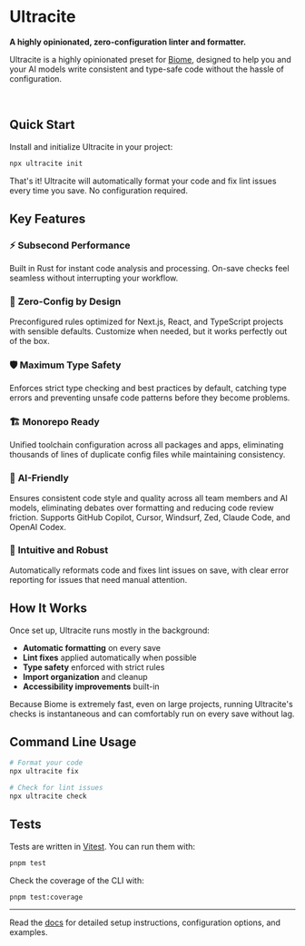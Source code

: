 # Ultracite

**A highly opinionated, zero-configuration linter and formatter.**

Ultracite is a highly opinionated preset for [Biome](https://biomejs.dev), designed to help you and your AI models write consistent and type-safe code without the hassle of configuration.

<div>
  <img src="https://img.shields.io/npm/dy/ultracite" alt="" />
  <img src="https://img.shields.io/npm/v/ultracite" alt="" />
  <img src="https://img.shields.io/github/license/haydenbleasel/ultracite" alt="" />
</div>

## Quick Start

Install and initialize Ultracite in your project:

```sh
npx ultracite init
```

That's it! Ultracite will automatically format your code and fix lint issues every time you save. No configuration required.

## Key Features

### ⚡ **Subsecond Performance**
Built in Rust for instant code analysis and processing. On-save checks feel seamless without interrupting your workflow.

### 🎯 **Zero-Config by Design**
Preconfigured rules optimized for Next.js, React, and TypeScript projects with sensible defaults. Customize when needed, but it works perfectly out of the box.

### 🛡️ **Maximum Type Safety**
Enforces strict type checking and best practices by default, catching type errors and preventing unsafe code patterns before they become problems.

### 🏗️ **Monorepo Ready**
Unified toolchain configuration across all packages and apps, eliminating thousands of lines of duplicate config files while maintaining consistency.

### 🤖 **AI-Friendly**
Ensures consistent code style and quality across all team members and AI models, eliminating debates over formatting and reducing code review friction. Supports GitHub Copilot, Cursor, Windsurf, Zed, Claude Code, and OpenAI Codex.

### 🔧 **Intuitive and Robust**
Automatically reformats code and fixes lint issues on save, with clear error reporting for issues that need manual attention.

## How It Works

Once set up, Ultracite runs mostly in the background:

- **Automatic formatting** on every save
- **Lint fixes** applied automatically when possible
- **Type safety** enforced with strict rules
- **Import organization** and cleanup
- **Accessibility improvements** built-in

Because Biome is extremely fast, even on large projects, running Ultracite's checks is instantaneous and can comfortably run on every save without lag.

## Command Line Usage

```sh
# Format your code
npx ultracite fix

# Check for lint issues
npx ultracite check
```

## Tests

Tests are written in [Vitest](https://vitest.dev). You can run them with:

```bash
pnpm test
```

Check the coverage of the CLI with:

```bash
pnpm test:coverage
```

---

Read the [docs](https://www.ultracite.ai/) for detailed setup instructions, configuration options, and examples.